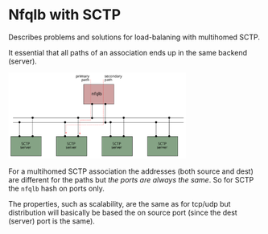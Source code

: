 # Nfqlb with SCTP

Describes problems and solutions for load-balaning with multihomed
SCTP.

It essential that all paths of an association ends up in the same
backend (server).

<img src="sctp-lb.svg" alt="SCTP multihomed load-balancing" width="70%" />

For a multihomed SCTP association the addresses (both source and dest)
are different for the paths but *the ports are always the same*. So
for SCTP the `nfqlb` hash on ports only.

The properties, such as scalability, are the same as for tcp/udp but
distribution will basically be based the on source port (since the
dest (server) port is the same).

